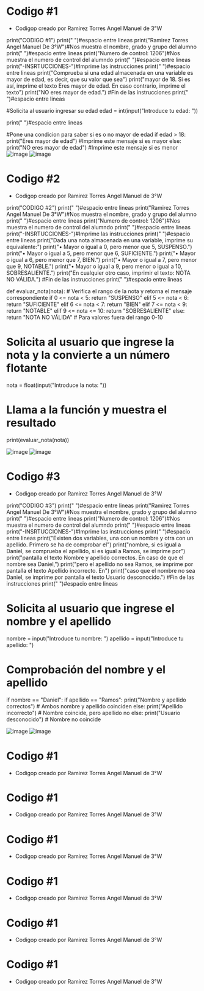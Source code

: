 # Codigo #1
- Codigop creado por Ramirez Torres Angel Manuel de 3°W

print("CODIGO #1")
print(" ")#espacio entre lineas 
print("Ramirez Torres Angel Manuel De 3°W")#Nos muestra el nombre, grado y grupo del alumno
print(" ")#espacio entre lineas 
print("Numero de control: 1206")#Nos muestra el numero de control del alumndo 
print(" ")#espacio entre lineas 
print("-INSRTUCCIONES-")#Imprime las instrucciones 
print(" ")#espacio entre lineas 
print("Comprueba si una edad almacenada en una variable es mayor de edad, es decir, que su valor que sea")
print("mayor de 18. Si es así, imprime el texto Eres mayor de edad. En caso contrario, imprime el texto")
print("NO eres mayor de edad.")
#Fin de las instrucciones 
print(" ")#espacio entre lineas 

#Solicita al usuario ingresar su edad 
edad = int(input("Introduce tu edad: "))

print(" ")#espacio entre lineas

#Pone una condicion para saber si es o no mayor de edad 
if edad > 18:
    print("Eres mayor de edad")  #Imprime este mensaje si es mayor 
else:
    print("NO eres mayor de edad")  #Imprime este mensaje si es menor 
![image](https://github.com/user-attachments/assets/173af4c9-26df-4b89-92cb-e889f674ca52)
![image](https://github.com/user-attachments/assets/3067e364-5860-4332-95e7-af06a867aada)


# Codigo #2
- Codigop creado por Ramirez Torres Angel Manuel de 3°W

print("CODIGO #2")
print(" ")#espacio entre lineas 
print("Ramirez Torres Angel Manuel De 3°W")#Nos muestra el nombre, grado y grupo del alumno
print(" ")#espacio entre lineas 
print("Numero de control: 1206")#Nos muestra el numero de control del alumndo 
print(" ")#espacio entre lineas 
print("-INSRTUCCIONES-")#Imprime las instrucciones 
print(" ")#espacio entre lineas 
print("Dada una nota almacenada en una variable, imprime su equivalente:")
print("• Mayor o igual a 0, pero menor que 5, SUSPENSO.")
print("• Mayor o igual a 5, pero menor que 6, SUFICIENTE.")
print("• Mayor o igual a 6, pero menor que 7, BIEN.")
print("• Mayor o igual a 7, pero menor que 9, NOTABLE.")
print("• Mayor o igual a 9, pero menor o igual a 10, SOBRESALIENTE.")
print("En cualquier otro caso, imprimir el texto: NOTA NO VÁLIDA.")
#Fin de las instrucciones 
print(" ")#espacio entre lineas 

def evaluar_nota(nota):
    # Verifica el rango de la nota y retorna el mensaje correspondiente
    if 0 <= nota < 5:
        return "SUSPENSO"
    elif 5 <= nota < 6:
        return "SUFICIENTE"
    elif 6 <= nota < 7:
        return "BIEN"
    elif 7 <= nota < 9:
        return "NOTABLE"
    elif 9 <= nota <= 10:
        return "SOBRESALIENTE"
    else:
        return "NOTA NO VÁLIDA"  # Para valores fuera del rango 0-10

# Solicita al usuario que ingrese la nota y la convierte a un número flotante
nota = float(input("Introduce la nota: "))

# Llama a la función y muestra el resultado
print(evaluar_nota(nota))

![image](https://github.com/user-attachments/assets/11f0dddd-c94b-42e5-995c-f37f8c7ff2d0)
![image](https://github.com/user-attachments/assets/51e75658-7bf1-4042-9c5c-9732a33925ca)




# Codigo #3
- Codigop creado por Ramirez Torres Angel Manuel de 3°W

print("CODIGO #3")
print(" ")#espacio entre lineas 
print("Ramirez Torres Angel Manuel De 3°W")#Nos muestra el nombre, grado y grupo del alumno
print(" ")#espacio entre lineas 
print("Numero de control: 1206")#Nos muestra el numero de control del alumndo 
print(" ")#espacio entre lineas 
print("-INSRTUCCIONES-")#Imprime las instrucciones
print(" ")#espacio entre lineas 
print("Existen dos variables, una con un nombre y otra con un apellido. Primero se ha de comprobar el")
print("nombre, si es igual a Daniel, se comprueba el apellido, si es igual a Ramos, se imprime por")
print("pantalla el texto Nombre y apellido correctos. En caso de que el nombre sea Daniel,")
print("pero el apellido no sea Ramos, se imprime por pantalla el texto Apellido incorrecto. En")
print("caso que el nombre no sea Daniel, se imprime por pantalla el texto Usuario desconocido.")
#Fin de las instrucciones 
print(" ")#espacio entre lineas

# Solicita al usuario que ingrese el nombre y el apellido
nombre = input("Introduce tu nombre: ")
apellido = input("Introduce tu apellido: ")

# Comprobación del nombre y el apellido
if nombre == "Daniel":
    if apellido == "Ramos":
        print("Nombre y apellido correctos")  # Ambos nombre y apellido coinciden
    else:
        print("Apellido incorrecto")  # Nombre coincide, pero apellido no
else:
    print("Usuario desconocido")  # Nombre no coincide

![image](https://github.com/user-attachments/assets/c3500bfe-cff7-4409-8967-0d7c01671918)
![image](https://github.com/user-attachments/assets/f949e511-3685-495c-b7c4-9944e472d1b3)



# Codigo #1
- Codigop creado por Ramirez Torres Angel Manuel de 3°W





# Codigo #1
- Codigop creado por Ramirez Torres Angel Manuel de 3°W


# Codigo #1
- Codigop creado por Ramirez Torres Angel Manuel de 3°W





# Codigo #1
- Codigop creado por Ramirez Torres Angel Manuel de 3°W





# Codigo #1
- Codigop creado por Ramirez Torres Angel Manuel de 3°W





# Codigo #1
- Codigop creado por Ramirez Torres Angel Manuel de 3°W
